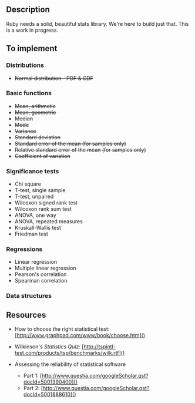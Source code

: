 Description
-----------

Ruby needs a solid, beautiful stats library. We're here to build just that. This is a work in progress.

To implement
------------

### Distributions ###

- <del>Normal distribution - PDF & CDF</del>

### Basic functions ###

- <del>Mean, arithmetic</del>
- <del>Mean, geometric</del>
- <del>Median</del>
- <del>Mode</del>
- <del>Variance</del>
- <del>Standard deviation</del>
- <del>Standard error of the mean (for samples only)</del>
- <del>Relative standard error of the mean (for samples only)</del>
- <del>Coefficient of variation</del> 

### Significance tests ###

- Chi square
- T-test, single sample
- T-test, unpaired
- Wilcoxon signed rank test
- Wilcoxon rank sum test
- ANOVA, one way
- ANOVA, repeated measures
- Kruskall-Wallis test
- Friedman test

### Regressions ###

- Linear regression
- Multiple linear regression
- Pearson's correlation
- Spearman correlation

### Data structures ###

Resources
---------

- How to choose the right statistical test: 
  [http://www.graphpad.com/www/book/choose.htm]()

- Wilkinson's *Statistics Quiz*: 
  [http://tspintl-test.com/products/tsp/benchmarks/wilk.rtf]()

- Assessing the reliability of statistical software
  - Part 1: [http://www.questia.com/googleScholar.qst?docId=5001390400]()
  - Part 2: [http://www.questia.com/googleScholar.qst?docId=5001888610]()

